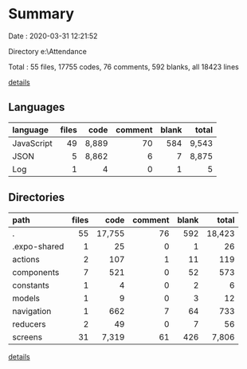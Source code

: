 # Summary

Date : 2020-03-31 12:21:52

Directory e:\Attendance

Total : 55 files,  17755 codes, 76 comments, 592 blanks, all 18423 lines

[details](details.md)

## Languages
| language | files | code | comment | blank | total |
| :--- | ---: | ---: | ---: | ---: | ---: |
| JavaScript | 49 | 8,889 | 70 | 584 | 9,543 |
| JSON | 5 | 8,862 | 6 | 7 | 8,875 |
| Log | 1 | 4 | 0 | 1 | 5 |

## Directories
| path | files | code | comment | blank | total |
| :--- | ---: | ---: | ---: | ---: | ---: |
| . | 55 | 17,755 | 76 | 592 | 18,423 |
| .expo-shared | 1 | 25 | 0 | 1 | 26 |
| actions | 2 | 107 | 1 | 11 | 119 |
| components | 7 | 521 | 0 | 52 | 573 |
| constants | 1 | 4 | 0 | 2 | 6 |
| models | 1 | 9 | 0 | 3 | 12 |
| navigation | 1 | 662 | 7 | 64 | 733 |
| reducers | 2 | 49 | 0 | 7 | 56 |
| screens | 31 | 7,319 | 61 | 426 | 7,806 |

[details](details.md)